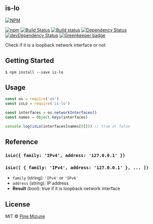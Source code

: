 is-lo
-----

[![NPM](https://nodei.co/npm/is-lo.png?downloads=true&downloadRank=true&stars=true)](https://nodei.co/npm/is-lo/)

[![npm](https://img.shields.io/npm/v/is-lo.svg)](https://www.npmjs.org/package/is-lo)
[![Build Status](https://travis-ci.org/pine/is-lo.svg?branch=master)](https://travis-ci.org/pine/is-lo)
[![Build status](https://ci.appveyor.com/api/projects/status/st8aowcrawyg0ga8/branch/master?svg=true)](https://ci.appveyor.com/project/pine/is-lo/branch/master)
[![Dependency Status](https://img.shields.io/david/pine/is-lo.svg)](https://david-dm.org/pine/is-lo)
[![devDependency Status](https://img.shields.io/david/dev/pine/is-lo.svg)](https://david-dm.org/pine/is-lo#info=devDependencies)
[![Greenkeeper badge](https://badges.greenkeeper.io/pine/is-lo.svg)](https://greenkeeper.io/)

Check if it is a loopback network interface or not

## Getting Started

```
$ npm install --save is-lo
```

## Usage

```js
const os = require('os')
const isLo = require('is-lo')

const interfaces = os.networkInterfaces()
const names = Object.keys(interfaces)

console.log(isLo(interfaces[names[0]])) // true or false
```

## Reference
### `isLo({ family: 'IPv4', address: '127.0.0.1' })`
### `isLo([ { family: 'IPv4', address: '127.0.0.1' }, ... ])`
- `family` (string): `'IPv4'` or `'IPv6'`
- `address` (string): IP address
- **Result** (bool): true if it is loopback network interface

## License
MIT &copy; [Pine Mizune](https://profile.pine.moe)
